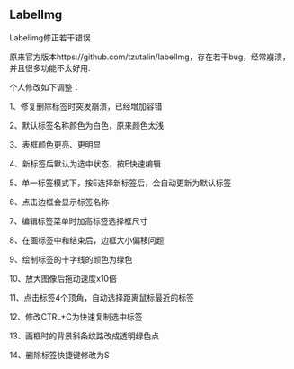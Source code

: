 ## LabelImg
Labelimg修正若干错误

原来官方版本https://github.com/tzutalin/labelImg，存在若干bug，经常崩溃，并且很多功能不太好用.

个人修改如下调整：

1、修复删除标签时突发崩溃，已经增加容错

2、默认标签名称颜色为白色，原来颜色太浅

3、表框颜色更亮、更明显

4、新标签后默认为选中状态，按E快速编辑

5、单一标签模式下，按E选择新标签后，会自动更新为默认标签

6、点击边框会显示标签名称

7、编辑标签菜单时加高标签选择框尺寸

8、在画标签中和结束后，边框大小偏移问题

9、绘制标签的十字线的颜色为绿色

10、放大图像后拖动速度x10倍

11、点击标签4个顶角，自动选择距离鼠标最近的标签

12、修改CTRL+C为快速复制选中标签

13、画框时的背景斜条纹路改成透明绿色点

14、删除标签快捷键修改为S

